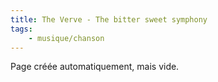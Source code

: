 ```yaml
---
title: The Verve - The bitter sweet symphony
tags:
    - musique/chanson
---
```


Page créée automatiquement, mais vide.
